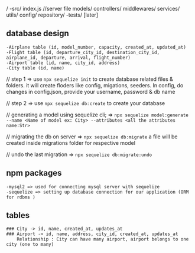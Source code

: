 /
    -src/
        index.js //server file
        models/
        controllers/
        middlewares/
        services/
        utils/
        config/
        repository/
    -tests/ [later]


## database design          
    -Airplane table (id, model_number, capacity, created_at, updated_at)
    -Flight table (id, departure_city_id, destination_city_id, airplane_id, departure, arrival, flight_number)
    -Airport table (id, name, city_id, address)
    -City table (id, name)

// step 1 
    => use `npx sequelize init` to create database related files & folders.
    it will create floders like config, migations, seeders. 
    In config, do changes in config.json, provide your username, password & db name

// step 2
    => use `npx sequelize db:create` to create your database

// generating a model using sequelize cli;
    => `npx sequelize model:generate --name <Name of model ex: City> --attributes <all the attributes name:Str>`

// migrating the db on server
    => `npx sequelize db:migrate` a file will be created inside migrations folder for respective model

// undo the last migration
    => `npx sequelize db:migrate:undo`


## npm packages
    -mysql2 => used for connecting mysql server with sequelize
    -sequelize => setting up database connection for our application (ORM for rdbms ) 


## tables
    ### City -> id, name, created_at, updates_at
    ### Airport -> id, name, address, city_id, created_at, updates_at
        Relationship : City can have many airport, airport belongs to one city (one to many) 